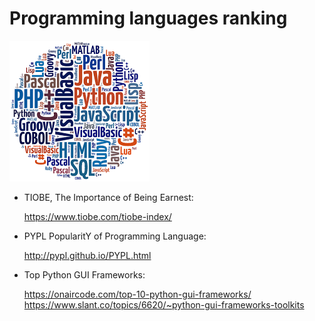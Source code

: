 # Programming languages ranking

![](/images/Word_cloud.png)
* TIOBE, The Importance of Being Earnest:

  https://www.tiobe.com/tiobe-index/
  
  
* PYPL PopularitY of Programming Language:

  http://pypl.github.io/PYPL.html
 
* Top Python GUI Frameworks:

  https://onaircode.com/top-10-python-gui-frameworks/
  https://www.slant.co/topics/6620/~python-gui-frameworks-toolkits
 
